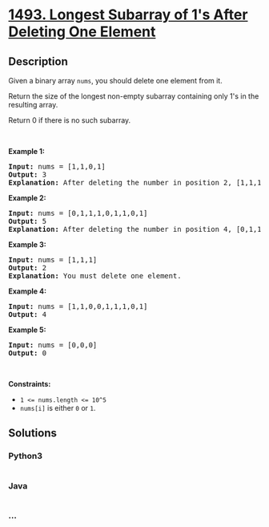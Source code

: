 # [1493. Longest Subarray of 1's After Deleting One Element](https://leetcode.com/problems/longest-subarray-of-1s-after-deleting-one-element)



## Description

<p>Given a binary array <code>nums</code>, you should delete one element from it.</p>

<p>Return the size of the longest non-empty subarray containing only 1&#39;s&nbsp;in the resulting array.</p>

<p>Return 0 if there is no such subarray.</p>

<p>&nbsp;</p>
<p><strong>Example 1:</strong></p>

<pre>
<strong>Input:</strong> nums = [1,1,0,1]
<strong>Output:</strong> 3
<strong>Explanation: </strong>After deleting the number in position 2, [1,1,1] contains 3 numbers with value of 1&#39;s.</pre>

<p><strong>Example 2:</strong></p>

<pre>
<strong>Input:</strong> nums = [0,1,1,1,0,1,1,0,1]
<strong>Output:</strong> 5
<strong>Explanation: </strong>After deleting the number in position 4, [0,1,1,1,1,1,0,1] longest subarray with value of 1&#39;s is [1,1,1,1,1].</pre>

<p><strong>Example 3:</strong></p>

<pre>
<strong>Input:</strong> nums = [1,1,1]
<strong>Output:</strong> 2
<strong>Explanation: </strong>You must delete one element.</pre>

<p><strong>Example 4:</strong></p>

<pre>
<strong>Input:</strong> nums = [1,1,0,0,1,1,1,0,1]
<strong>Output:</strong> 4
</pre>

<p><strong>Example 5:</strong></p>

<pre>
<strong>Input:</strong> nums = [0,0,0]
<strong>Output:</strong> 0
</pre>

<p>&nbsp;</p>
<p><strong>Constraints:</strong></p>

<ul>
	<li><code>1 &lt;= nums.length &lt;= 10^5</code></li>
	<li><code>nums[i]</code>&nbsp;is either&nbsp;<code>0</code>&nbsp;or&nbsp;<code>1</code>.</li>
</ul>


## Solutions

<!-- tabs:start -->

### **Python3**

```python

```

### **Java**

```java

```

### **...**

```

```

<!-- tabs:end -->
